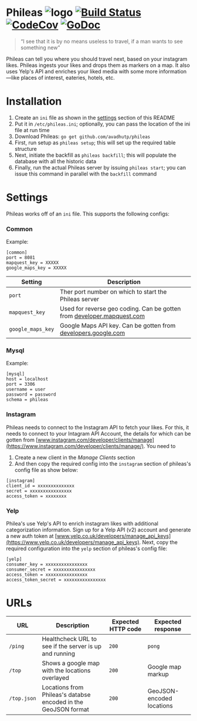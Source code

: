 # Phileas ![logo](http://i.imgur.com/7eY6CUs.png) [![Build Status](https://img.shields.io/travis/avadhutp/phileas/master.svg?style=flat)](https://travis-ci.org/avadhutp/phileas) [![CodeCov](https://img.shields.io/codecov/c/github/avadhutp/phileas.svg?style=flat)](https://codecov.io/github/avadhutp/phileas) [![GoDoc](https://godoc.org/github.com/avadhutp/phileas?status.png)](https://godoc.org/github.com/avadhutp/phileas)
 
> “I see that it is by no means useless to travel, if a man wants to see something new”

Phileas can tell you where you should travel next, based on your instagram likes. Phileas ingests your likes and drops them as markers on a map. It also uses Yelp's API and enriches your liked media with some more information—like places of interest, eateries, hotels, etc.

# Installation
1. Create an `ini` file as shown in the [settings](#settings) section of this README
2. Put it in `/etc/phileas.ini`; optionally, you can pass the location of the ini file at run time
3. Download Phileas: `go get github.com/avadhutp/phileas`
4. First, run setup as `phileas setup`; this will set up the required table structure 
5. Next, initiate the backfill as `phileas backfill`; this will populate the database with all the historic data
6. Finally, run the actual Phileas server by issuing `phileas start`; you can issue this command in parallel with the `backfill` command

# Settings
Phileas works off of an `ini` file. This supports the following configs:
### Common
Example: 
```
[common]
port = 8081
mapquest_key = XXXXX
google_maps_key = XXXXX
```
Setting | Description |
--------|-------------|
`port`  | Ther port number on which to start the Phileas server | 
`mapquest_key` | Used for reverse geo coding. Can be gotten from [developer.mapquest.com](https://developer.mapquest.com) | 
`google_maps_key` | Google Maps API key. Can be gotten from [developers.google.com](https://developers.google.com/maps/signup?hl=en) |
### Mysql
Example:
```
[mysql]
host = localhost
port = 3306
username = user
password = password
schema = phileas
```
### Instagram
Phileas needs to connect to the Instagram API to fetch your likes. For this, it needs to connect to your Intagram API Account, the details for which can be gotten from [www.instagram.com/developer/clients/manage](https://www.instagram.com/developer/clients/manage/). You need to 

1. Create a new client in the _Manage Clients_ section
2. And then copy the required config into the `instagram` section of phileas's config file as show below:
```
[instagram]
client_id = xxxxxxxxxxxxxx
secret = xxxxxxxxxxxxxxxx
access_token = xxxxxxxx
```
### Yelp
Philea's use Yelp's API to enrich instagram likes with additional categorization information. Sign up for a Yelp API (v2) account and generate a new auth token at [www.yelp.co.uk/developers/manage_api_keys](https://www.yelp.co.uk/developers/manage_api_keys). Next, copy the required configuration into the `yelp` section of phileas's config file:
```
[yelp]
consumer_key = xxxxxxxxxxxxxxxx
consumer_secret = xxxxxxxxxxxxxxxx
access_token = xxxxxxxxxxxxxxxx
access_token_secret = xxxxxxxxxxxxxxxx
```

# URLs
URL | Description | Expected HTTP code | Expected response |
----|-------------|--------------------|-------------------|
`/ping` | Healthcheck URL to see if the server is up and running | `200` | `pong` |
`/top` | Shows a google map with the locations overlayed | `200` | Google map markup |
`/top.json` | Locations from Phileas's databse encoded in the GeoJSON format | `200` | GeoJSON-encoded locations|
